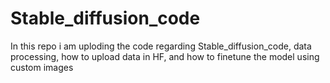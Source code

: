 # Stable_diffusion_code
In this repo i am uploding the code regarding Stable_diffusion_code, data processing, how to upload data in HF, and how to finetune the model using custom images
